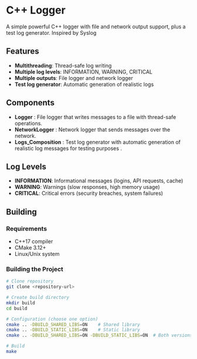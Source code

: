 # C++ Logger

A simple powerful C++ logger with file and network output support, plus a test log generator. Inspired by Syslog

## Features

- **Multithreading**: Thread-safe log writing
- **Multiple log levels**: INFORMATION, WARNING, CRITICAL
- **Multiple outputs**: File logger and network logger
- **Test log generator**: Automatic generation of realistic logs


## Components

- **Logger** : File logger that writes messages to a file with thread-safe operations.
- **NetworkLogger** : Network logger that sends messages over the network.
- **Logs_Composition** : Test log generator with automatic generation of realistic log messages for testing purposes .

## Log Levels

- **INFORMATION**: Informational messages (logins, API requests, cache)
- **WARNING**: Warnings (slow responses, high memory usage)
- **CRITICAL**: Critical errors (security breaches, system failures)

## Building

### Requirements
- C++17 compiler
- CMake 3.12+
- Linux/Unix system

### Building the Project

```bash
# Clone repository
git clone <repository-url>

# Create build directory
mkdir build
cd build

# Configuration (choose one option)
cmake .. -DBUILD_SHARED_LIBS=ON    # Shared library
cmake .. -DBUILD_STATIC_LIBS=ON    # Static library
cmake .. -DBUILD_SHARED_LIBS=ON -DBUILD_STATIC_LIBS=ON  # Both versions

# Build
make 

